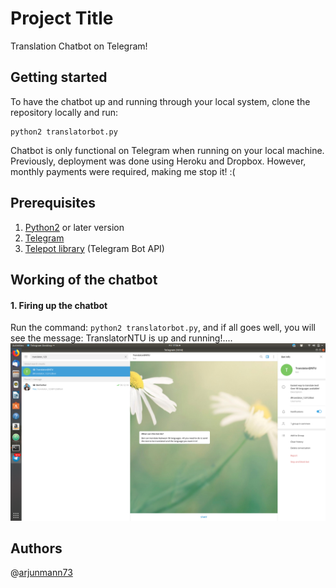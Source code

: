 # Project Title
Translation Chatbot on Telegram!

## Getting started
To have the chatbot up and running through your local system, clone the repository locally and run:
```
python2 translatorbot.py
```
Chatbot is only functional on Telegram when running on your local machine. Previously, deployment was done using Heroku and Dropbox. However, monthly payments were required, making me stop it! :(

## Prerequisites
1. [Python2](https://www.python.org/downloads/) or later version
2. [Telegram](https://telegram.org/)
3. [Telepot library](https://telepot.readthedocs.io/en/latest/) (Telegram Bot API)

## Working of the chatbot
#### 1. Firing up the chatbot
Run the command: ``` python2 translatorbot.py ```, 
and if all goes well, you will see the message: TranslatorNTU is up and running!....
![](images/picture1.png)

## Authors
@[arjunmann73](https://github.com/arjunmann73)

